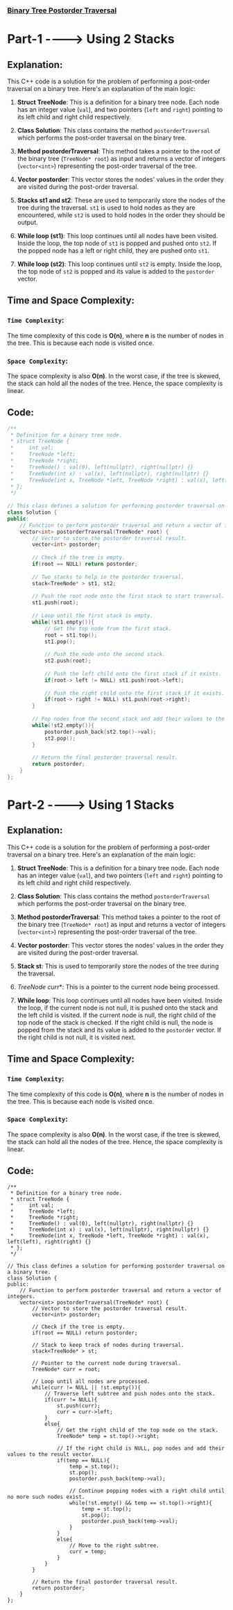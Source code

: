 ### [Binary Tree Postorder Traversal](https://leetcode.com/problems/binary-tree-postorder-traversal/description/)

# Part-1 ----> Using 2 Stacks

## Explanation:
This C++ code is a solution for the problem of performing a post-order traversal on a binary tree. Here's an explanation of the main logic:

1. **Struct TreeNode**: This is a definition for a binary tree node. Each node has an integer value (`val`), and two pointers (`left` and `right`) pointing to its left child and right child respectively.

2. **Class Solution**: This class contains the method `postorderTraversal` which performs the post-order traversal on the binary tree.

3. **Method postorderTraversal**: This method takes a pointer to the root of the binary tree (`TreeNode* root`) as input and returns a vector of integers (`vector<int>`) representing the post-order traversal of the tree.

4. **Vector postorder**: This vector stores the nodes' values in the order they are visited during the post-order traversal.

5. **Stacks st1 and st2**: These are used to temporarily store the nodes of the tree during the traversal. `st1` is used to hold nodes as they are encountered, while `st2` is used to hold nodes in the order they should be output.

6. **While loop (st1)**: This loop continues until all nodes have been visited. Inside the loop, the top node of `st1` is popped and pushed onto `st2`. If the popped node has a left or right child, they are pushed onto `st1`.

7. **While loop (st2)**: This loop continues until `st2` is empty. Inside the loop, the top node of `st2` is popped and its value is added to the `postorder` vector.

## Time and Space Complexity:
### `Time Complexity`:
The time complexity of this code is **O(n)**, where **n** is the number of nodes in the tree. This is because each node is visited once.

### `Space Complexity`:
The space complexity is also **O(n)**. In the worst case, if the tree is skewed, the stack can hold all the nodes of the tree. Hence, the space complexity is linear.

## Code:
```cpp
/**
 * Definition for a binary tree node.
 * struct TreeNode {
 *     int val;
 *     TreeNode *left;
 *     TreeNode *right;
 *     TreeNode() : val(0), left(nullptr), right(nullptr) {}
 *     TreeNode(int x) : val(x), left(nullptr), right(nullptr) {}
 *     TreeNode(int x, TreeNode *left, TreeNode *right) : val(x), left(left), right(right) {}
 * };
 */
 
// This class defines a solution for performing postorder traversal on a binary tree.
class Solution {
public:
    // Function to perform postorder traversal and return a vector of integers.
    vector<int> postorderTraversal(TreeNode* root) {
        // Vector to store the postorder traversal result.
        vector<int> postorder;
        
        // Check if the tree is empty.
        if(root == NULL) return postorder;
        
        // Two stacks to help in the postorder traversal.
        stack<TreeNode* > st1, st2;
        
        // Push the root node onto the first stack to start traversal.
        st1.push(root);
        
        // Loop until the first stack is empty.
        while(!st1.empty()){
            // Get the top node from the first stack.
            root = st1.top();
            st1.pop();
            
            // Push the node onto the second stack.
            st2.push(root);
            
            // Push the left child onto the first stack if it exists.
            if(root-> left != NULL) st1.push(root->left);
            
            // Push the right child onto the first stack if it exists.
            if(root-> right != NULL) st1.push(root->right);
        }
        
        // Pop nodes from the second stack and add their values to the result vector.
        while(!st2.empty()){
            postorder.push_back(st2.top()->val);
            st2.pop();
        }
        
        // Return the final postorder traversal result.
        return postorder;
    }
};
```

# Part-2 ----> Using 1 Stacks

## Explanation:
This C++ code is a solution for the problem of performing a post-order traversal on a binary tree. Here's an explanation of the main logic:

1. **Struct TreeNode**: This is a definition for a binary tree node. Each node has an integer value (`val`), and two pointers (`left` and `right`) pointing to its left child and right child respectively.

2. **Class Solution**: This class contains the method `postorderTraversal` which performs the post-order traversal on the binary tree.

3. **Method postorderTraversal**: This method takes a pointer to the root of the binary tree (`TreeNode* root`) as input and returns a vector of integers (`vector<int>`) representing the post-order traversal of the tree.

4. **Vector postorder**: This vector stores the nodes' values in the order they are visited during the post-order traversal.

5. **Stack st**: This is used to temporarily store the nodes of the tree during the traversal.

6. **TreeNode* curr**: This is a pointer to the current node being processed.

7. **While loop**: This loop continues until all nodes have been visited. Inside the loop, if the current node is not null, it is pushed onto the stack and the left child is visited. If the current node is null, the right child of the top node of the stack is checked. If the right child is null, the node is popped from the stack and its value is added to the `postorder` vector. If the right child is not null, it is visited next.

## Time and Space Complexity:
### `Time Complexity`:
The time complexity of this code is **O(n)**, where **n** is the number of nodes in the tree. This is because each node is visited once.

### `Space Complexity`:
The space complexity is also **O(n)**. In the worst case, if the tree is skewed, the stack can hold all the nodes of the tree. Hence, the space complexity is linear.

## Code:
```
/**
 * Definition for a binary tree node.
 * struct TreeNode {
 *     int val;
 *     TreeNode *left;
 *     TreeNode *right;
 *     TreeNode() : val(0), left(nullptr), right(nullptr) {}
 *     TreeNode(int x) : val(x), left(nullptr), right(nullptr) {}
 *     TreeNode(int x, TreeNode *left, TreeNode *right) : val(x), left(left), right(right) {}
 * };
 */
 
// This class defines a solution for performing postorder traversal on a binary tree.
class Solution {
public:
    // Function to perform postorder traversal and return a vector of integers.
    vector<int> postorderTraversal(TreeNode* root) {
        // Vector to store the postorder traversal result.
        vector<int> postorder;
        
        // Check if the tree is empty.
        if(root == NULL) return postorder;
        
        // Stack to keep track of nodes during traversal.
        stack<TreeNode* > st;
        
        // Pointer to the current node during traversal.
        TreeNode* curr = root;

        // Loop until all nodes are processed.
        while(curr != NULL || !st.empty()){
            // Traverse left subtree and push nodes onto the stack.
            if(curr != NULL){
                st.push(curr);
                curr = curr->left;
            }
            else{
                // Get the right child of the top node on the stack.
                TreeNode* temp = st.top()->right;
                
                // If the right child is NULL, pop nodes and add their values to the result vector.
                if(temp == NULL){
                    temp = st.top();
                    st.pop();
                    postorder.push_back(temp->val);
                    
                    // Continue popping nodes with a right child until no more such nodes exist.
                    while(!st.empty() && temp == st.top()->right){
                        temp = st.top();
                        st.pop();
                        postorder.push_back(temp->val);
                    }
                }
                else{
                    // Move to the right subtree.
                    curr = temp;
                }
            }
        }
        
        // Return the final postorder traversal result.
        return postorder;
    }
};

```
